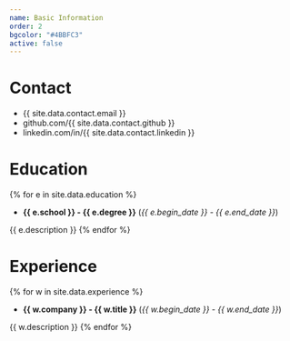 ```yaml
---
name: Basic Information
order: 2
bgcolor: "#4BBFC3"
active: false
---
```


# Contact
- {{ site.data.contact.email }}
- github.com/{{ site.data.contact.github }}
- linkedin.com/in/{{ site.data.contact.linkedin }}

# Education

{% for e in site.data.education %}
- **{{ e.school }} - {{ e.degree }}** (*{{ e.begin_date }} - {{ e.end_date }}*)

{{ e.description }}
{% endfor %}

# Experience

{% for w in site.data.experience %}
- **{{ w.company }} - {{ w.title }}** (*{{ w.begin_date }} - {{ w.end_date }}*)

{{ w.description }}
{% endfor %}